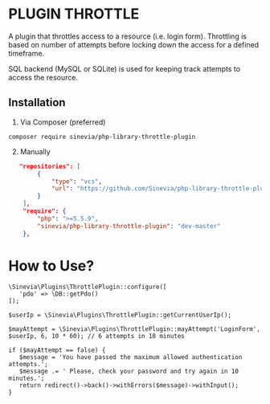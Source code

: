 # PLUGIN THROTTLE #

A plugin that throttles access to a resource (i.e. login form).
Throttling is based on number of attempts before locking down the access
for a defined timeframe.

SQL backend (MySQL or SQLite) is used for keeping track attempts
to access the resource.


## Installation ##

1) Via Composer (preferred)

```
composer require sinevia/php-library-throttle-plugin
```

2) Manually
```json
   "repositories": [
        {
            "type": "vcs",
            "url": "https://github.com/Sinevia/php-library-throttle-plugin.git"
        }
    ],
    "require": {
        "php": ">=5.5.9",
        "sinevia/php-library-throttle-plugin": "dev-master"
    },
```

# How to Use? #

```
\Sinevia\Plugins\ThrottlePlugin::configure([
   'pdo' => \DB::getPdo()
]);

$userIp = \Sinevia\Plugins\ThrottlePlugin::getCurrentUserIp();

$mayAttempt = \Sinevia\Plugins\ThrottlePlugin::mayAttempt('LoginForm', $userIp, 6, 10 * 60); // 6 attempts in 10 minutes

if ($mayAttempt == false) {
   $message = 'You have passed the maximum allowed authentication attempts.';
   $message .= ' Please, check your password and try again in 10 minutes.';
   return redirect()->back()->withErrors($message)->withInput();
}
```
